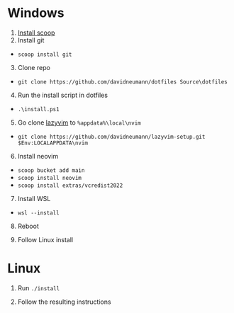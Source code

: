 # Windows

1. [Install scoop](https://scoop.sh/)
2. Install git

- `scoop install git`

3. Clone repo

- `git clone https://github.com/davidneumann/dotfiles Source\dotfiles`

4. Run the install script in dotfiles

- `.\install.ps1`

5. Go clone [lazyvim](https://github.com/davidneumann/lazyvim-setup) to `%appdata%\local\nvim`

- `git clone https://github.com/davidneumann/lazyvim-setup.git $Env:LOCALAPPDATA\nvim`

6. Install neovim

- `scoop bucket add main`
- `scoop install neovim`
- `scoop install extras/vcredist2022`

7. Install WSL

- `wsl --install`

8. Reboot

9. Follow Linux install

# Linux

1. Run `./install`

2. Follow the resulting instructions
